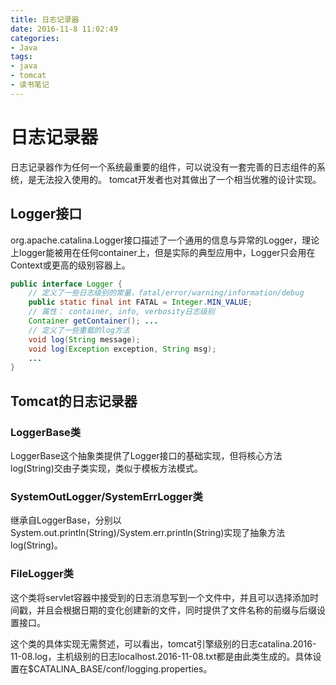 ```yaml
---
title: 日志记录器
date: 2016-11-8 11:02:49
categories: 
- Java
tags:
- java
- tomcat
- 读书笔记
---
```


# 日志记录器

日志记录器作为任何一个系统最重要的组件，可以说没有一套完善的日志组件的系统，是无法投入使用的。
tomcat开发者也对其做出了一个相当优雅的设计实现。

## Logger接口

org.apache.catalina.Logger接口描述了一个通用的信息与异常的Logger，理论上logger能被用在任何container上，但是实际的典型应用中，Logger只会用在Context或更高的级别容器上。

```java
public interface Logger {
    // 定义了一些日志级别的常量，fatal/error/warning/information/debug
    public static final int FATAL = Integer.MIN_VALUE;
    // 属性： container, info, verbosity日志级别
    Container getContainer(); ...
    // 定义了一些重载的log方法
    void log(String message);
    void log(Exception exception, String msg);
    ...
}
```

## Tomcat的日志记录器

### LoggerBase类

LoggerBase这个抽象类提供了Logger接口的基础实现，但将核心方法log(String)交由子类实现，类似于模板方法模式。

### SystemOutLogger/SystemErrLogger类

继承自LoggerBase，分别以System.out.println(String)/System.err.println(String)实现了抽象方法log(String)。

### FileLogger类

这个类将servlet容器中接受到的日志消息写到一个文件中，并且可以选择添加时间戳，并且会根据日期的变化创建新的文件，同时提供了文件名称的前缀与后缀设置接口。

这个类的具体实现无需赘述，可以看出，tomcat引擎级别的日志catalina.2016-11-08.log，主机级别的日志localhost.2016-11-08.txt都是由此类生成的。具体设置在$CATALINA_BASE/conf/logging.properties。
